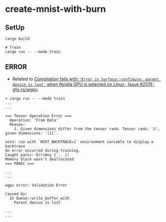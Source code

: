 # create-mnist-with-burn


## SetUp

```shell
cargo build

# Train
cargo run -- --mode train
```

## ERROR

- Related to [Compilation fails with `'Error in Surface::configure: parent device is lost'` when Nvidia GPU is selected on Linux · Issue #2519 · gfx-rs/wgpu](https://github.com/gfx-rs/wgpu/issues/2519)

```shell
> cargo run -- --mode train
...
...

=== Tensor Operation Error ===
  Operation: 'From Data'
  Reason:
    1. Given dimensions differ from the tensor rank. Tensor rank: '2', given dimensions: '[1]'.

note: run with `RUST_BACKTRACE=1` environment variable to display a backtrace
An error occurred during training.
Caught panic: Err(Any { .. })
Memory block wasn't deallocated
=== PANIC ===

...
...

wgpu error: Validation Error

Caused by:
  In Queue::write_buffer_with
    Parent device is lost

...
...
```
